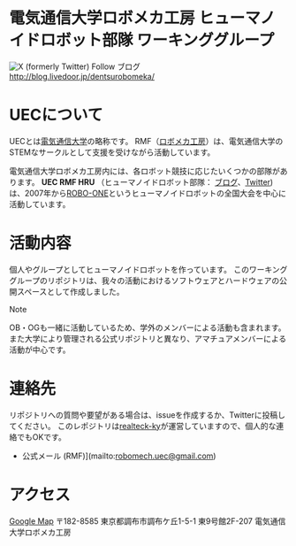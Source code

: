 電気通信大学ロボメカ工房 ヒューマノイドロボット部隊 ワーキンググループ 
=====

![X (formerly Twitter) Follow](https://img.shields.io/twitter/follow/uecrmf_humanoid)
ブログ http://blog.livedoor.jp/dentsurobomeka/

# UECについて

UECとは[電気通信大学](https://www.uec.ac.jp)の略称です。 
RMF（[ロボメカ工房](https://sites.google.com/view/uec-rmf/home)）は、電気通信大学のSTEMなサークルとして支援を受けながら活動しています。

電気通信大学ロボメカ工房内には、各ロボット競技に応じたいくつかの部隊があります。 
**UEC RMF HRU** （ヒューマノイドロボット部隊： [ブログ](http://blog.livedoor.jp/dentsurobomeka/)、[Twitter](https://twitter.com/uecrmf_humanoid))は、2007年から[ROBO-ONE](https://www.robo-one.com/)というヒューマノイドロボットの全国大会を中心に活動しています。

# 活動内容

個人やグループとしてヒューマノイドロボットを作っています。 
このワーキンググループのリポジトリは、我々の活動におけるソフトウェアとハードウェアの公開スペースとして作成しました。 

> [!NOTE]
> OB・OGも一緒に活動しているため、学外のメンバーによる活動も含まれます。
> また大学により管理される公式リポジトリと異なり、アマチュアメンバーによる活動が中心です。

# 連絡先

リポジトリへの質問や要望がある場合は、issueを作成するか、Twitterに投稿してください。 
このレポジトリは[realteck-ky](https://github.com/realteck-ky)が運営していますので、個人的な連絡でもOKです。

- 公式メール (RMF)](mailto:robomech.uec@gmail.com)

# アクセス

[Google Map](https://www.google.com/maps/place/35%C2%B039'30.7%22N+139%C2%B032'41.1%22E/@35.65867,139.544505,19z/data=!4m4!3m3!8m2!3d35.658535!4d139.544738?hl=ja&entry=ttu)
〒182-8585 東京都調布市調布ケ丘1-5-1 東9号館2F-207 電気通信大学ロボメカ工房
